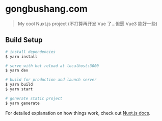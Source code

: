 # gongbushang.com

> My cool Nuxt.js project (不打算再开发 Vue 了...但愿 Vue3 能好一些)

## Build Setup

```bash
# install dependencies
$ yarn install

# serve with hot reload at localhost:3000
$ yarn dev

# build for production and launch server
$ yarn build
$ yarn start

# generate static project
$ yarn generate
```

For detailed explanation on how things work, check out [Nuxt.js docs](https://nuxtjs.org).
